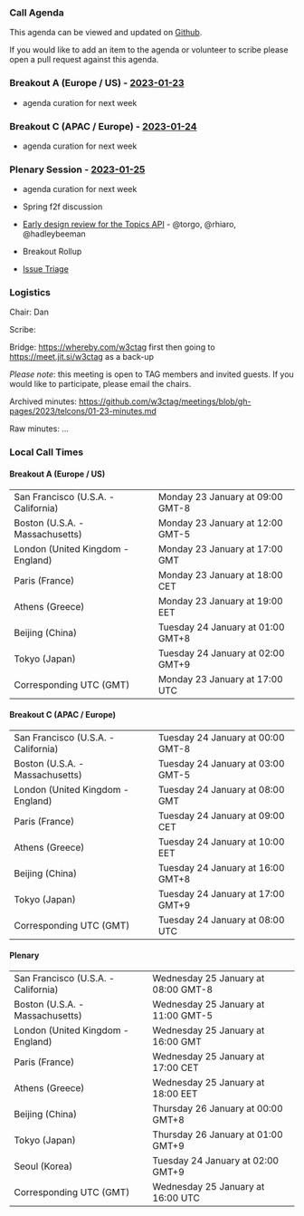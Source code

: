 ### Call Agenda

This agenda can be viewed and updated on [Github](https://github.com/w3ctag/meetings/blob/gh-pages/2023/telcons/01-23-agenda.md).

If you would like to add an item to the agenda or volunteer to scribe please open a pull request against this agenda.

### Breakout A (Europe / US) - [2023-01-23](https://www.timeanddate.com/worldclock/converter.html?iso=20230123T170000&p1=224&p2=43&p3=136&p4=195&p5=26&p6=33&p7=248&p8=235)

* agenda curation for next week

### Breakout C (APAC / Europe) - [2023-01-24](https://www.timeanddate.com/worldclock/converter.html?iso=20230124T080000&p1=224&p2=43&p3=136&p4=195&p5=26&p6=33&p7=248&p8=235)

* agenda curation for next week

### Plenary Session - [2023-01-25](https://www.timeanddate.com/worldclock/converter.html?iso=20230125T160000&p1=224&p2=43&p3=136&p4=195&p5=26&p6=33&p7=248&p8=235)

* agenda curation for next week
* Spring f2f discussion
* [Early design review for the Topics API](https://github.com/w3ctag/design-reviews/issues/726) - @torgo, @rhiaro, @hadleybeeman

* Breakout Rollup
* [Issue Triage](https://github.com/w3ctag/design-reviews/issues?q=is%3Aissue+is%3Aopen+label%3A%22Progress%3A+untriaged%22)

### Logistics

Chair: Dan

Scribe:

Bridge: https://whereby.com/w3ctag first then going to https://meet.jit.si/w3ctag as a back-up

*Please note*: this meeting is open to TAG members and invited guests. If you would like to participate, please email the chairs.

Archived minutes: https://github.com/w3ctag/meetings/blob/gh-pages/2023/telcons/01-23-minutes.md

Raw minutes: ...


### Local Call Times

#### Breakout A (Europe / US)

<table>
<tr><td> San Francisco (U.S.A. - California) <td> Monday 23 January at 09:00 GMT-8</td></tr>
<tr><td> Boston (U.S.A. - Massachusetts) <td> Monday 23 January at 12:00 GMT-5</td></tr>
<tr><td> London (United Kingdom - England) <td> Monday 23 January at 17:00 GMT</td></tr>
<tr><td> Paris (France) <td> Monday 23 January at 18:00 CET</td></tr>
<tr><td> Athens (Greece) <td> Monday 23 January at 19:00 EET</td></tr>
<tr><td> Beijing (China) <td> Tuesday 24 January at 01:00 GMT+8</td></tr>
<tr><td> Tokyo (Japan) <td> Tuesday 24 January at 02:00 GMT+9</td></tr>
<tr><td> Corresponding UTC (GMT) <td> Monday 23 January at 17:00 UTC</td></tr>
</table>

#### Breakout C (APAC / Europe)

<table>
<tr><td> San Francisco (U.S.A. - California) <td> Tuesday 24 January at 00:00 GMT-8</td></tr>
<tr><td> Boston (U.S.A. - Massachusetts) <td> Tuesday 24 January at 03:00 GMT-5</td></tr>
<tr><td> London (United Kingdom - England) <td> Tuesday 24 January at 08:00 GMT</td></tr>
<tr><td> Paris (France) <td> Tuesday 24 January at 09:00 CET</td></tr>
<tr><td> Athens (Greece) <td> Tuesday 24 January at 10:00 EET</td></tr>
<tr><td> Beijing (China) <td> Tuesday 24 January at 16:00 GMT+8</td></tr>
<tr><td> Tokyo (Japan) <td> Tuesday 24 January at 17:00 GMT+9</td></tr>
<tr><td> Corresponding UTC (GMT) <td> Tuesday 24 January at 08:00 UTC</td></tr>
</table>

#### Plenary

<table>
<tr><td> San Francisco (U.S.A. - California) <td> Wednesday 25 January at 08:00 GMT-8</td></tr>
<tr><td> Boston (U.S.A. - Massachusetts) <td> Wednesday 25 January at 11:00 GMT-5</td></tr>
<tr><td> London (United Kingdom - England) <td> Wednesday 25 January at 16:00 GMT</td></tr>
<tr><td> Paris (France) <td> Wednesday 25 January at 17:00 CET</td></tr>
<tr><td> Athens (Greece) <td> Wednesday 25 January at 18:00 EET</td></tr>
<tr><td> Beijing (China) <td> Thursday 26 January at 00:00 GMT+8</td></tr>
<tr><td> Tokyo (Japan) <td> Thursday 26 January at 01:00 GMT+9</td></tr>
<tr><td> Seoul (Korea) <td> Tuesday 24 January at 02:00 GMT+9</td></tr>
<tr><td> Corresponding UTC (GMT) <td> Wednesday 25 January at 16:00 UTC</td></tr>
</table>
